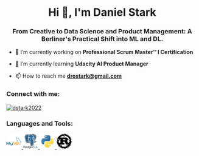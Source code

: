 <h1 align="center">Hi 👋, I'm Daniel Stark</h1>
<h3 align="center">From Creative to Data Science and Product Management: A Berliner's Practical Shift into ML and DL.</h3>

- 🔭 I’m currently working on **Professional Scrum Master™ I Certification**

- 🌱 I’m currently learning **Udacity AI Product Manager**

- 📫 How to reach me **drostark@gmail.com**

<h3 align="left">Connect with me:</h3>
<p align="left">
<a href="https://linkedin.com/in/dstark2022" target="blank"><img align="center" src="https://raw.githubusercontent.com/rahuldkjain/github-profile-readme-generator/master/src/images/icons/Social/linked-in-alt.svg" alt="dstark2022" height="30" width="40" /></a>
</p>

<h3 align="left">Languages and Tools:</h3>
<p align="left"> <a href="https://www.mysql.com/" target="_blank" rel="noreferrer"> <img src="https://raw.githubusercontent.com/devicons/devicon/master/icons/mysql/mysql-original-wordmark.svg" alt="mysql" width="40" height="40"/> </a> <a href="https://www.postgresql.org" target="_blank" rel="noreferrer"> <img src="https://raw.githubusercontent.com/devicons/devicon/master/icons/postgresql/postgresql-original-wordmark.svg" alt="postgresql" width="40" height="40"/> </a> <a href="https://www.python.org" target="_blank" rel="noreferrer"> <img src="https://raw.githubusercontent.com/devicons/devicon/master/icons/python/python-original.svg" alt="python" width="40" height="40"/> </a> <a href="https://www.rust-lang.org" target="_blank" rel="noreferrer"> <img src="https://raw.githubusercontent.com/devicons/devicon/master/icons/rust/rust-plain.svg" alt="rust" width="40" height="40"/> </a> </p>
